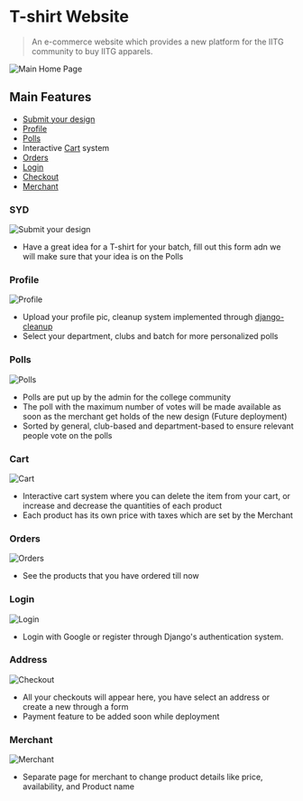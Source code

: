 # T-shirt Website

> An e-commerce website which provides a new platform for the IITG community to buy IITG apparels.

![Main Home Page](https://github.com/jainmohit2001/website/blob/master/blog/static/img/1.png)

## Main Features
- [Submit your design](#syd)
- [Profile](#profile)
- [Polls](#polls)
- Interactive [Cart](#cart) system
- [Orders](#orders)
- [Login](#login)
- [Checkout](#checkout)
- [Merchant](#merchant)

### SYD

![Submit your design](https://github.com/jainmohit2001/website/blob/master/blog/static/img/8.png)

- Have a great idea for a T-shirt for your batch, fill out this form adn we will make sure that your idea is on the Polls

### Profile

![Profile](https://github.com/jainmohit2001/website/blob/master/blog/static/img/7.png)

- Upload your profile pic, cleanup system implemented through <a href="https://pypi.org/project/django-cleanup/">django-cleanup</a>
- Select your department, clubs and batch for more personalized polls


### Polls

![Polls](https://github.com/jainmohit2001/website/blob/master/blog/static/img/5.png)

- Polls are put up by the admin for the college community
- The poll with the maximum number of votes will be made available as soon as the merchant get holds of the new design (Future deployment)
- Sorted by general, club-based and department-based to ensure relevant people vote on the polls

### Cart

![Cart](https://github.com/jainmohit2001/website/blob/master/blog/static/img/6.png)

- Interactive cart system where you can delete the item from your cart, or increase and decrease the quantities of each product
- Each product has its own price with taxes which are set by the Merchant

### Orders

![Orders](https://github.com/jainmohit2001/website/blob/master/blog/static/img/10.png)

- See the products that you have ordered till now

### Login

![Login](https://github.com/jainmohit2001/website/blob/master/blog/static/img/3.png)

- Login with Google or register through Django's authentication system.

### Address

![Checkout](https://github.com/jainmohit2001/website/blob/master/blog/static/img/9.png)

- All your checkouts will appear here, you have select an address or create a new through a form
- Payment feature to be added soon while deployment


### Merchant

![Merchant](https://github.com/jainmohit2001/website/blob/master/blog/static/img/4.png)

- Separate page for merchant to change product details like price, availability, and Product name
